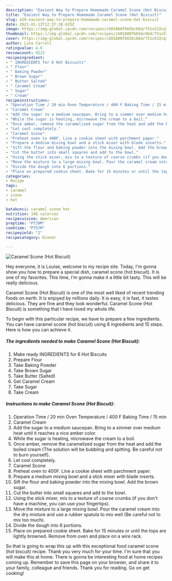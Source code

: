 ```yaml
---
description: "Easiest Way to Prepare Homemade Caramel Scone (Hot Biscuit)"
title: "Easiest Way to Prepare Homemade Caramel Scone (Hot Biscuit)"
slug: 429-easiest-way-to-prepare-homemade-caramel-scone-hot-biscuit
date: 2021-01-13T12:37:28.615Z
image: https://img-global.cpcdn.com/recipes/cb01880fb65bc6bd/751x532cq70/caramel-scone-hot-biscuit-recipe-main-photo.jpg
thumbnail: https://img-global.cpcdn.com/recipes/cb01880fb65bc6bd/751x532cq70/caramel-scone-hot-biscuit-recipe-main-photo.jpg
cover: https://img-global.cpcdn.com/recipes/cb01880fb65bc6bd/751x532cq70/caramel-scone-hot-biscuit-recipe-main-photo.jpg
author: Lina Carroll
ratingvalue: 4.6
reviewcount: 9222
recipeingredient:
- " INGREDIENTS for 6 Hot Biscuits"
- " Flour"
- " Baking Powder"
- " Brown Sugar"
- " Butter Salted"
- " Caramel Cream"
- " Sugar"
- " Cream"
recipeinstructions:
- "Operation Time / 20 min Oven Temperature / 400 F Baking Time / 15 min"
- "Caramel Cream"
- "Add the sugar to a medium saucepan. Bring to a simmer over medium heat until it reaches a nice amber color."
- "While the sugar is heating, microwave the cream to a boil."
- "Once amber, remove the caramelized sugar from the heat and add the boiled cream (The solution will be bubbling and spitting. Be careful not to burn yourself)."
- "Let cool completely."
- "Caramel Scone"
- "Preheat oven to 400F. Line a cookie sheet with parchment paper."
- "Prepare a medium mixing bowl and a stick mixer with blade inserts."
- "Sift the flour and baking powder into the mixing bowl. Add the brown sugar."
- "Cut the butter into small squares and add to the bowl."
- "Using the stick mixer, mix to a texture of coarse crumbs (if you don&#39;t have a machine, you can use your fingertips)."
- "Move the mixture to a large mixing bowl. Pour the caramel cream into the dry mixture and use a rubber spatula to mix well (Be careful not to mix too much)."
- "Divide the dough into 6 portions."
- "Place on prepared cookie sheet. Bake for 15 minutes or until the tops are lightly browned. Remove from oven and place on a wire rack."
categories:
- Recipe
tags:
- caramel
- scone
- hot

katakunci: caramel scone hot 
nutrition: 146 calories
recipecuisine: American
preptime: "PT39M"
cooktime: "PT57M"
recipeyield: "1"
recipecategory: Dinner

---
```



![Caramel Scone (Hot Biscuit)](https://img-global.cpcdn.com/recipes/cb01880fb65bc6bd/751x532cq70/caramel-scone-hot-biscuit-recipe-main-photo.jpg)

Hey everyone, it is Louise, welcome to my recipe site. Today, I'm gonna show you how to prepare a special dish, caramel scone (hot biscuit). It is one of my favorites. This time, I'm gonna make it a little bit tasty. This will be really delicious.

Caramel Scone (Hot Biscuit) is one of the most well liked of recent trending foods on earth. It is enjoyed by millions daily. It is easy, it is fast, it tastes delicious. They are fine and they look wonderful. Caramel Scone (Hot Biscuit) is something that I have loved my whole life.




To begin with this particular recipe, we have to prepare a few ingredients. You can have caramel scone (hot biscuit) using 8 ingredients and 15 steps. Here is how you can achieve it.

<!--inarticleads1-->

##### The ingredients needed to make Caramel Scone (Hot Biscuit):

1. Make ready  INGREDIENTS for 6 Hot Biscuits
1. Prepare  Flour
1. Take  Baking Powder
1. Take  Brown Sugar
1. Take  Butter (Salted)
1. Get  Caramel Cream
1. Take  Sugar
1. Take  Cream




<!--inarticleads2-->

##### Instructions to make Caramel Scone (Hot Biscuit):

1. Operation Time / 20 min Oven Temperature / 400 F Baking Time / 15 min
1. Caramel Cream
1. Add the sugar to a medium saucepan. Bring to a simmer over medium heat until it reaches a nice amber color.
1. While the sugar is heating, microwave the cream to a boil.
1. Once amber, remove the caramelized sugar from the heat and add the boiled cream (The solution will be bubbling and spitting. Be careful not to burn yourself).
1. Let cool completely.
1. Caramel Scone
1. Preheat oven to 400F. Line a cookie sheet with parchment paper.
1. Prepare a medium mixing bowl and a stick mixer with blade inserts.
1. Sift the flour and baking powder into the mixing bowl. Add the brown sugar.
1. Cut the butter into small squares and add to the bowl.
1. Using the stick mixer, mix to a texture of coarse crumbs (if you don&#39;t have a machine, you can use your fingertips).
1. Move the mixture to a large mixing bowl. Pour the caramel cream into the dry mixture and use a rubber spatula to mix well (Be careful not to mix too much).
1. Divide the dough into 6 portions.
1. Place on prepared cookie sheet. Bake for 15 minutes or until the tops are lightly browned. Remove from oven and place on a wire rack.




So that is going to wrap this up with this exceptional food caramel scone (hot biscuit) recipe. Thank you very much for your time. I'm sure that you will make this at home. There is gonna be interesting food at home recipes coming up. Remember to save this page on your browser, and share it to your family, colleague and friends. Thank you for reading. Go on get cooking!
